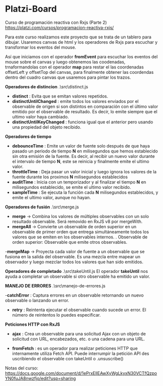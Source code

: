 # Platzi-Board

Curso de programación reactiva con Rxjs (Parte 2)
https://platzi.com/cursos/programacion-reactiva-rxjs/

Para este curso realizamos este proyecto que se trata de un tablero para dibujar.
Usaremos canvas de html y los operadores de Rxjs para escuchar y transformar los eventos del mouse.

Así que iniciamos con el operador **fromEvent** para escuchar los eventos del mouse sobre el canvas y
luego obtenemos las coodenadas, trnaformandolas con el operador **map** para restar el las coordenadas
offsetLeft y offsetTop del canvas, para finalmente obtener las coordendas dentro del cuadro canvas que
usaremos para pintar los trazos.

**Operadores de distincion**
.\src\distinct.js

- **distinct** : Evita que se emitan valores repetidos.
- **distinctUntilChanged** : emite todos los valores enviados por el observable de origen si son distintos en comparación con el último valor emitido por el observable de resultado. Es decir, lo emite siempre que el ultimo valor haya cambiado.
- **distinctUntilKeyChanged** : funciona igual que el anterior pero usando una propiedad del objeto recibido.

**Operadores de tiempo**

- **debounceTime** : Emite un valor de fuente solo después de que haya pasado un periodo de tiempo **N** en milisegundos que hemos establecido sin otra emisión de la fuente. Es decir, al recibir un nuevo valor durante el intervalo de tiempo **N**, este se reinicia y finalmente emite el ultimo valor.
- **throttleTime** : Deja pasar un valor inicial y luego ignora los valores de la fuente durante los proximos **N** milisegundos establecidos
- **auditTime** : Inicia con un temporizador y al finalizar el tiempo **N** en milisegundos establecido, se emite el ultimo valor recibido.
- **sampleTime** : Se ejecuta la función cada **N** milisegundos establecidos, y emite el ultimo valor, aunque no hayan.

**Operadores de fusión**
.\src\merge.js

- **merge** → Combina los valores de múltiples observables con un solo resultado observable. Será removido en RxJS v8 por mergeWith.
- **mergeAll** → Convierte un observable de orden superior en un observable de primer orden que entrega simultáneamente todos los valores que se emiten en los observables internos.
  .
  Observable de orden superior: Observable que emite otros observables.

-**mergeMap** → Proyecta cada valor de fuente a un observable que se fusiona en la salida del observable. Es una mezcla entre mapear un observador y luego mezclar todos los valores que han sido emitidos.

**Operadores de completado**
.\src\takeUntil.js
El operador **takeUntil** nos ayuda a completar un observable si otro observable ha emitido un valor.

**MANEJO DE ERRORES**
.\src\manejo-de-errores.js

-**catchError** : Captura errores en un observable retornando un nuevo observable o lanzando un error.

- **retry** : Reintenta ejecutar el observable cuando sucede un error. El número de reintentos lo puedes especificar.

**Peticiones HTTP con RxJS**

- **ajax** : Crea un observable para una solicitud Ajax con un objeto de solicitud con URL, encabezados, etc. o una cadena para una URL.

- **fromFetch** : es un operador para realizar peticiones HTTP que internamente utiliza Fetch API. Puede interrumpir la petición API des uscribiendo el observable con takeUntil o .unsuscribe()

Notas del curso: https://docs.google.com/document/d/1ePrxEllEAwXyWgLkyxN30VCTfQzpoYN0fuJA8nwzfjo/edit?usp=sharing
